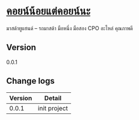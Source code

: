 # [คอยน์น้อยแต่คอยน์นะ](https://www.mazda2hand.com)

มาสด้าทูแฮนด์ – รถมาสด้า มือหนึ่ง มือสอง CPO อะไหล่ คุณภาพดี

## Version

0.0.1

## Change logs

| Version | Detail       |
| ------- | ------------ |
| 0.0.1   | init project |
